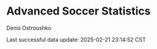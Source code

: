 # Advanced Soccer Statistics
Denis Ostroushko

<!-- gfm -->

Last successful data update: 2025-02-21 23:14:52 CST
